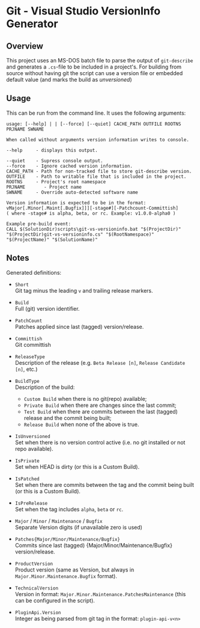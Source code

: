 Git - Visual Studio VersionInfo Generator
=========================================

Overview
--------

This project uses an MS-DOS batch file to parse the output of `git-describe` and
generates a `.cs`-file to be included in a project's.
For building from source without having git the script can use a version file
or embedded default value (and marks the build as _unversioned_)

Usage
-----

This can be run from the command line.  It uses the following arguments:

    usage: [--help] | | [--force] [--quiet] CACHE_PATH OUTFILE ROOTNS PRJNAME SWNAME

    When called without arguments version information writes to console.

    --help     - displays this output.

    --quiet    - Supress console output.
    --force    - Ignore cached version information.
    CACHE_PATH - Path for non-tracked file to store git-describe version.
    OUTFILE    - Path to writable file that is included in the project.
    ROOTNS     - Project's root namespace
    PRJNAME       - Project name
    SWNAME     - Override auto-detected software name

    Version information is expected to be in the format: 
    vMajor[.Minor[.Maint[.Bugfix]]][-stage#][-Patchcount-Committish]
    ( where -stage# is alpha, beta, or rc. Example: v1.0.0-alpha0 )

    Example pre-build event:
    CALL $(SolutionDir)scripts\git-vs-versioninfo.bat "$(ProjectDir)" "$(ProjectDir)git-vs-versioninfo.cs" "$(RootNamespace)" "$(ProjectName)" "$(SolutionName)"


Notes
-----

Generated definitions:

  - `Short`  
    Git tag minus the leading `v` and trailing release markers.

  - `Build`  
    Full (git) version identifier.

  - `PatchCount`  
    Patches applied since last (tagged) version/release.

  - `Committish`  
    Git committish

  - `ReleaseType`  
    Description of the release
    (e.g. `Beta Release [n]`, `Release Candidate [n]`, etc.)
    
  - `BuildType`  
    Description of the build:
    - `Custom Build`  when there is no git(repo) available;
    - `Private Build` when there are changes since the last commit;
    - `Test Build` when there are commits between the last (tagged) release
      and the commit being built;
    - `Release Build` when none of the above is true.

  - `IsUnversioned`  
    Set when there is no version control active 
    (i.e. no git installed or not repo available).
    
  - `IsPrivate`  
    Set when HEAD is dirty (or this is a Custom Build).

  - `IsPatched`  
    Set when there are commits between the tag and the commit being built 
    (or this is a Custom Build).

  - `IsPreRelease`  
    Set when the tag includes `alpha`, `beta` or `rc`.

  - `Major` / `Minor` / `Maintenance` / `Bugfix` \
    Separate Version digits (if unavailable zero is used)

  - `Patches{Major/Minor/Maintenance/Bugfix}`  
    Commits since last (tagged) {Major/Minor/Maintenance/Bugfix} version/release.

  - `ProductVersion`  
    Product version
    (same as Version, but always in `Major.Minor.Maintenance.Bugfix` format).

  - `TechnicalVersion`  
    Version in format: `Major.Minor.Maintenance.PatchesMaintenance`
    (this can be configured in the script).

  - `PluginApi.Version`  
    Integer <n> as being parsed from git tag in the format: `plugin-api-v<n>`
